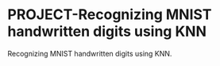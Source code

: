 # PROJECT-Recognizing MNIST handwritten digits using KNN
 Recognizing MNIST handwritten digits using KNN.
